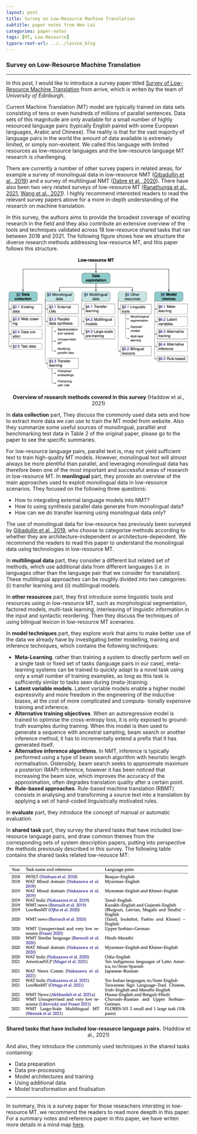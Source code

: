 ```yaml
---
layout: post
title: Survey on Low-Resource Machine Translation
subtitle: paper notes from Wen Lai
categories: paper-notes
tags: [MT, Low-Resource]
typora-root-url: ../../lavine_blog
---
```


### Survey on Low-Resource Machine Translation

------

In this post, I would like to introduce a survey paper titled [Survey of Low-Resource Machine Translation](https://arxiv.org/pdf/2109.00486.pdf)  from arrive, which is writen by the team of *University of Edinburgh*.

Current Machine Translation (MT) model are typically trained on data sets consisting of tens or even hundreds of millions of parallel sentences. Data sets of this magnitude are only available for a small number of highly resourced language pairs (typically English paired with some European languages, Arabic and Chinese). The reality is that for the vast majority of language pairs in the world the amount of data available is extremely limited, or simply non-existent. We called this language with limited resources as low-resource languages and the low-resource language MT research is chanllenging.

There are currently a number of other survey papers in related areas, for example a survey of monolingual data in low-resource NMT ([Gibadullin et al., 2019](https://arxiv.org/abs/1910.00373)) and a survey of multilingual NMT ([Dabre et al., 2020](https://arxiv.org/abs/2001.01115)). There have also been two very related surveys of low-resource MT ([Ranathunga et al., 2021](https://arxiv.org/abs/2106.15115), [Wang et al., 2021](https://arxiv.org/abs/2107.04239)). I highly recommend interested readers to read the relevant survey papers above for a more in-depth understanding of the research on machine translation.

In this survey, the authors aims to provide the broadest coverage of existing research in the field and they also contribute an extensive overview of the tools and techniques validated across 18 low-resource shared tasks that ran between 2018 and 2021. The following figure shows how we structure the diverse research methods addressing low-resource MT, and this paper follows this structure.

![approach](https://github.com/lavine-lmu/lavine_blog/raw/main/assets/paper-notes/2022-05-23-Survey-of-Low-Resource-Machine-Translation.assets/approach.png)

<center><b>Overview of research methods covered in this survey</b> (Haddow et al., 2021)</center>

In **data collection** part, They discuss the commonly used data sets and how to extract more data we can use to train the MT model from website. Also they summarize some useful sources of monolingual, paralllel  and benchmarking test data in Table 2 of the original paper, please go to the paper to see the specific summaries.

For low-resource language pairs, parallel text is, may not yield sufficient text to train high-quality MT models. However, monolingual text will almost always be more plentiful than parallel, and leveraging monolingual data has therefore been one of the most important and successful areas of research in low-resource MT. In **monlingual** part, they provide an overview of the main approaches used to exploit monolingual data in low-resource scenarios. They focused on the following three questions:

- How to integrating external language models into NMT?
- How to using synthesis parallel data generate from monolingual data?
- How can we do transfer learning using monolingual data only?

The use of monolingual data for low-resource has previously been surveyed by [Gibadullin et al., 2019](https://arxiv.org/abs/1910.00373), who choose to categorise methods according to whether they are architecture-independent or architecture-dependent. We recommend the readers to read this paper to understand the monolingual data using technologies in low-resource MT.

In **multilingual data** part, they consider a different but related set of methods, which use additional data from different languages (i.e. in languages other than the language pair that we consider for translation). These multilingual approaches can be roughly divided into two categories: (i) transfer learning and (ii) multilingual models.

In **other resources** part, they first introduce some linguistic tools and resources using in low-resource MT, such as morphological segmentation, factored models, multi-task learning, interleaving of linguistic information in the input and syntactic reordering. Then they discuss the techniques of using bilingual lexicon in low-resource MT scenarios.

In **model techniques** part, they explore work that aims to make better use of the data we already have by investigating better modelling, training and inference techniques, which contains the following techniques:

- **Meta-Learning**. rather than training a system to directly perform well on a single task or fixed set of tasks (language pairs in our case), meta-learning  systems can be trained to quickly adapt to a novel task using only a small number of training examples, as long as this task is sufficiently similar to tasks seen during (meta-)training.
- **Latent variable models**. Latent variable models enable a higher model expressivity and more freedom in the engineering of the inductive biases, at the cost of more complicated and computa- tionally expensive training and inference.
- **Alternative training objectives**. When an autoregressive model is trained to optimise the cross-entropy loss, it is only exposed to ground-truth examples during training. When this model is then used to generate a sequence with ancestral sampling, beam search or another inference method, it has to incrementally extend a prefix that it has generated itself.
- **Alternative inference algorithms**. In NMT, inference is typically performed using a type of beam search algorithm with heuristic length normalisation. Ostensibly, beam search seeks to approximate maximum a posteriori (MAP) inference, however it has been noticed that increasing the beam size, which improves the accuracy of the approximation, often degrades translation quality after a certain point.
- **Rule-based approaches**. Rule-based machine translation (RBMT) consists in analysing and transforming a source text into a translation by applying a set of hand-coded linguistically motivated rules.

In **evaluate** part, they introduce the concept of manual or automatic evaluation.

In **shared task** part, they survey the shared tasks that have included low-resource language pairs, and  draw common themes from the corresponding sets of system description papers, putting into perspective the methods previously described in this survey. The following table contains the shared tasks related low-reousce MT:

![shared_task](https://github.com/lavine-lmu/lavine_blog/raw/main/assets/paper-notes/2022-05-23-Survey-of-Low-Resource-Machine-Translation.assets/shared_task.png)

<center><b>Shared tasks that have included low-resource language pairs.</b> (Haddow et al., 2021)</center>

And also, they introduce the commonly used techniques in the shared tasks containing:

- Data preparation
- Data pre-processing
- Model architectures and training
- Using additional data
- Model transformation and finalisation

------

In summary, this is a survey paper for those reseachers intersting in low-resource MT. we recommend the readers to read more deepth in this paper. For a summary notes and reference paper in this paper, we have writen more details in a mind map [here](https://github.com/lavine-lmu/nlp_survey_paper_notes/blob/main/MT/loresMT/Low-Resource%20Machine%20Translation.xmind).